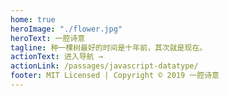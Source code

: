 ```yaml
---
home: true
heroImage: "./flower.jpg"
heroText: 一腔诗意
tagline: 种一棵树最好的时间是十年前，其次就是现在。
actionText: 进入导航 →
actionLink: /passages/javascript-datatype/
footer: MIT Licensed | Copyright © 2019 一腔诗意
---
```


<style scoped>
main ul {
  line-height: 2.5;
}

.show-in-github {
  display: none;
}
#main-title {
    font-size: 2rem;
}
</style>
